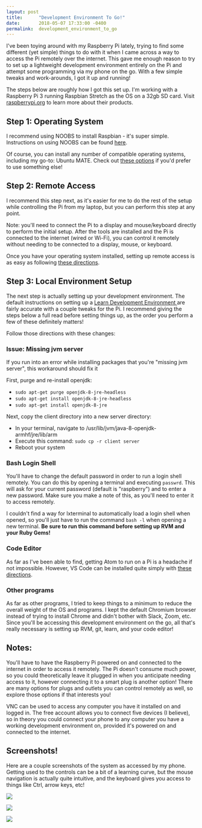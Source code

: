 ```yaml
---
layout: post
title:      "Development Environment To Go!"
date:       2018-05-07 17:33:00 -0400
permalink:  development_environment_to_go
---
```



I've been toying around with my Raspberry Pi lately, trying to find some different (yet simple) things to do with it when I came across a way to access the Pi remotely over the internet. This gave me enough reason to try to set up a lightweight development environment entirely on the Pi and attempt some programming via my phone on the go. With a few simple tweaks and work-arounds, I got it up and running! 

The steps below are roughly how I got this set up. I'm working with a Raspberry Pi 3 running Raspbian Stretch as the OS on a 32gb SD card. Visit [raspberrypi.org](https://www.raspberrypi.org/) to learn more about their products. 

## Step 1: Operating System

I recommend using NOOBS to install Raspbian  - it's super simple. Instructions on using NOOBS can be found  [here](https://www.raspberrypi.org/documentation/installation/installing-images/).

Of course, you can install any number of compatible operating systems, including my go-to: Ubuntu MATE. Check out [these options](https://www.raspberrypi.org/downloads/) if you'd prefer to use something else!

## Step 2: Remote Access

I recommend this step next, as it's easier for me to do the rest of the setup while controlling the Pi from my laptop, but you can perform this step at any point. 

Note: you'll need to connect the Pi to a display and mouse/keyboard directly to perform the initial setup. After the tools are installed and the Pi is connected to the internet (wired or Wi-Fi), you can control it remotely without needing to be connected to a display, mouse, or keyboard. 

Once you have your operating system installed, setting up remote access is as easy as following [these directions](https://www.realvnc.com/en/connect/docs/raspberry-pi.html). 

## Step 3: Local Environment Setup

The next step is actually setting up your development environment. The default instructions on setting up a [Learn Development Environment ](https://github.com/AspenJames/linux-env-setup) are fairly accurate with a couple tweaks for the Pi. I recommend giving the steps below a full read before setting things up, as the order you perform a few of these definitely matters!

Follow those directions with these changes:

### Issue: Missing jvm server

If you run into an error while installing packages that you're "missing jvm server", this workaround should fix it

 First, purge and re-install openjdk:
 -  `sudo apt-get purge openjdk-8-jre-headless`
 - `sudo apt-get install openjdk-8-jre-headless`
 - `sudo apt-get install openjdk-8-jre`

Next, copy the client directory into a new server directory:
 - In your terminal, navigate to /usr/lib/jvm/java-8-openjdk-armhf/jre/lib/arm
 - Execute this command: `sudo cp -r client server`
 - Reboot your system

### Bash Login Shell

You'll have to change the default password in order to run a login shell remotely. You can do this by opening a terminal and executing `passwrd`. This will ask for your current password (default is "raspberry") and to enter a new password. Make sure you make a note of this, as you'll need to enter it to access remotely. 

I couldn't find a way for lxterminal to automatically load a login shell when opened, so you'll just have to run the command `bash -l` when opening a new terminal. **Be sure to run this command before setting up RVM and your Ruby Gems!**

### Code Editor

As far as I've been able to find, getting Atom to run on a Pi is a headache if not impossible. However, VS Code can be installed quite simply with [these directions](https://www.raspberrypi.org/forums/viewtopic.php?t=191342).

### Other programs

As far as other programs, I tried to keep things to a minimum to reduce the overall weight of the OS and programs. I kept the default Chromium browser instead of trying to install Chrome and didn't bother with Slack, Zoom, etc. Since you'll be accessing this development environment on the go, all that's really necessary is setting up RVM, git, learn, and your code editor! 

## Notes:

You'll have to have the Raspberry Pi powered on and connected to the internet in order to access it remotely. The Pi doesn't consume much power, so you could theoretically leave it plugged in when you anticipate needing access to it, however connecting it to a smart plug is another option! There are many options for plugs and outlets you can control remotely as well, so explore those options if that interests you!

VNC can be used to access any computer you have it installed on and logged in. The free account allows you to connect five devices (I believe), so in theory you could connect your phone to any computer you have a working development environment on, provided it's powered on and connected to the internet.

## Screenshots!

Here are a couple screenshots of the system as accessed by my phone. Getting used to the controls can be a bit of a learning curve, but the mouse navigation is actually quite intuitive, and the keyboard gives you access to things like Ctrl, arrow keys, etc!

![](https://i.imgur.com/CRBkMfz.png)

![](https://i.imgur.com/o9NcIi4.png)

![](https://i.imgur.com/0C2x3YY.png)



